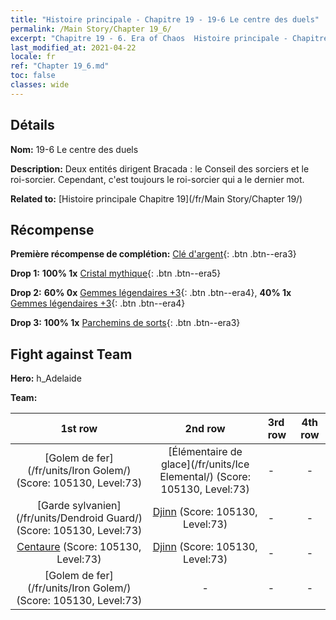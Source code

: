 ```yaml
---
title: "Histoire principale - Chapitre 19 - 19-6 Le centre des duels"
permalink: /Main Story/Chapter 19_6/
excerpt: "Chapitre 19 - 6. Era of Chaos  Histoire principale - Chapitre 19_6. 19-6 Le centre des duels"
last_modified_at: 2021-04-22
locale: fr
ref: "Chapter 19_6.md"
toc: false
classes: wide
---
```


## Détails

 **Nom:** 19-6 Le centre des duels

 **Description:** Deux entités dirigent Bracada : le Conseil des sorciers et le roi-sorcier. Cependant, c'est toujours le roi-sorcier qui a le dernier mot.

 **Related to:** [Histoire principale Chapitre 19](/fr/Main Story/Chapter 19/)

## Récompense

 **Première récompense de complétion:** [Clé d'argent](/ItemsFR/con_693/){: .btn .btn--era3}

 **Drop 1:** **100% 1x** [Cristal mythique](/ItemsFR/mat_66/){: .btn .btn--era5}

 **Drop 2:** **60% 0x** [Gemmes légendaires +3](/ItemsFR/mat_58/){: .btn .btn--era4}, **40% 1x** [Gemmes légendaires +3](/ItemsFR/mat_58/){: .btn .btn--era4}

 **Drop 3:** **100% 1x** [Parchemins de sorts](/ItemsFR/con_694/){: .btn .btn--era3}


## Fight against Team
 **Hero:** h_Adelaide

 **Team:**


  | 1st row | 2nd row | 3rd row | 4th row |
  |:----:|:----:|:----|:----:|
  | [Golem de fer](/fr/units/Iron Golem/) (Score: 105130, Level:73)  | [Élémentaire de glace](/fr/units/Ice Elemental/) (Score: 105130, Level:73)  | - | - |
  | [Garde sylvanien](/fr/units/Dendroid Guard/) (Score: 105130, Level:73)  | [Djinn](/fr/units/Genie/) (Score: 105130, Level:73)  | - | - |
  | [Centaure](/fr/units/Centaur/) (Score: 105130, Level:73)  | [Djinn](/fr/units/Genie/) (Score: 105130, Level:73)  | - | - |
  | [Golem de fer](/fr/units/Iron Golem/) (Score: 105130, Level:73)  | - | - | - |


